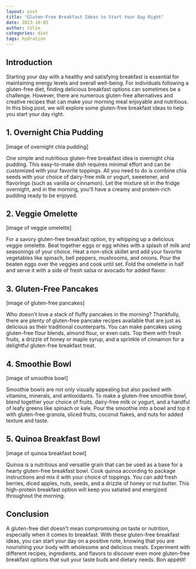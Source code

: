 ```yaml
---
layout: post
title: "Gluten-Free Breakfast Ideas to Start Your Day Right"
date: 2023-10-05
author: Colin
categories: diet
tags: hydration
---
```


## Introduction

Starting your day with a healthy and satisfying breakfast is essential for maintaining energy levels and overall well-being. For individuals following a gluten-free diet, finding delicious breakfast options can sometimes be a challenge. However, there are numerous gluten-free alternatives and creative recipes that can make your morning meal enjoyable and nutritious. In this blog post, we will explore some gluten-free breakfast ideas to help you start your day right.

## 1. Overnight Chia Pudding

[image of overnight chia pudding]

One simple and nutritious gluten-free breakfast idea is overnight chia pudding. This easy-to-make dish requires minimal effort and can be customized with your favorite toppings. All you need to do is combine chia seeds with your choice of dairy-free milk or yogurt, sweetener, and flavorings (such as vanilla or cinnamon). Let the mixture sit in the fridge overnight, and in the morning, you'll have a creamy and protein-rich pudding ready to be enjoyed.

## 2. Veggie Omelette

[image of veggie omelette]

For a savory gluten-free breakfast option, try whipping up a delicious veggie omelette. Beat together eggs or egg whites with a splash of milk and seasonings of your choice. Heat a non-stick skillet and add your favorite vegetables like spinach, bell peppers, mushrooms, and onions. Pour the beaten eggs over the veggies and cook until set. Fold the omelette in half and serve it with a side of fresh salsa or avocado for added flavor.

## 3. Gluten-Free Pancakes

[image of gluten-free pancakes]

Who doesn't love a stack of fluffy pancakes in the morning? Thankfully, there are plenty of gluten-free pancake recipes available that are just as delicious as their traditional counterparts. You can make pancakes using gluten-free flour blends, almond flour, or even oats. Top them with fresh fruits, a drizzle of honey or maple syrup, and a sprinkle of cinnamon for a delightful gluten-free breakfast treat.

## 4. Smoothie Bowl

[image of smoothie bowl]

Smoothie bowls are not only visually appealing but also packed with vitamins, minerals, and antioxidants. To make a gluten-free smoothie bowl, blend together your choice of fruits, dairy-free milk or yogurt, and a handful of leafy greens like spinach or kale. Pour the smoothie into a bowl and top it with gluten-free granola, sliced fruits, coconut flakes, and nuts for added texture and taste.

## 5. Quinoa Breakfast Bowl

[image of quinoa breakfast bowl]

Quinoa is a nutritious and versatile grain that can be used as a base for a hearty gluten-free breakfast bowl. Cook quinoa according to package instructions and mix it with your choice of toppings. You can add fresh berries, diced apples, nuts, seeds, and a drizzle of honey or nut butter. This high-protein breakfast option will keep you satiated and energized throughout the morning.

## Conclusion

A gluten-free diet doesn't mean compromising on taste or nutrition, especially when it comes to breakfast. With these gluten-free breakfast ideas, you can start your day on a positive note, knowing that you are nourishing your body with wholesome and delicious meals. Experiment with different recipes, ingredients, and flavors to discover even more gluten-free breakfast options that suit your taste buds and dietary needs. Bon appétit!